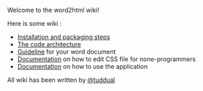 Welcome to the word2html wiki!

Here is some wiki :
* [Installation and packaging steps](https://github.com/Tuddual/word2html/wiki/Installation-and-packaging)
* [The code architecture](https://github.com/Tuddual/word2html/wiki/Code-architecture)
* [Guideline](https://github.com/Tuddual/word2html/wiki/Guideline-of-your-word-document) for your word document
* [Documentation](https://github.com/Tuddual/word2html/wiki/Template-documentation) on how to edit CSS file for none-programmers
* [Documentation](https://github.com/Tuddual/word2html/wiki/Documentation-usage) on how to use the application

All wiki has been written by [@tuddual](https://github.com/Tuddual)